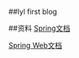 ##lyl first blog

##资料
[Spring文档](https://spring.io/)

[Spring Web文档](https://spring.io/guides/gs/serving-web-content/)


